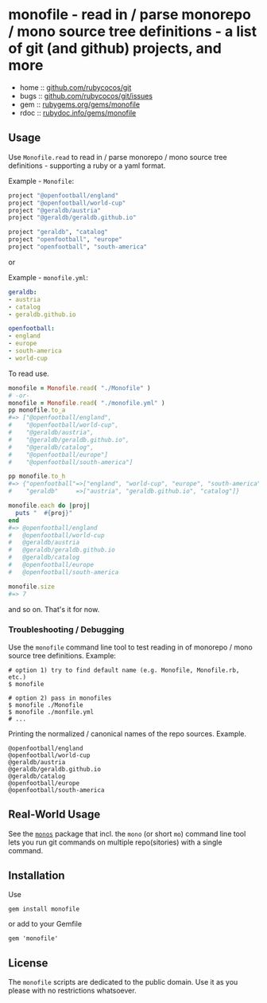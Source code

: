 # monofile - read in / parse monorepo / mono source tree definitions - a list of git (and github) projects, and more

* home  :: [github.com/rubycocos/git](https://github.com/rubycocos/git)
* bugs  :: [github.com/rubycocos/git/issues](https://github.com/rubycocos/git/issues)
* gem   :: [rubygems.org/gems/monofile](https://rubygems.org/gems/monofile)
* rdoc  :: [rubydoc.info/gems/monofile](http://rubydoc.info/gems/monofile)



## Usage


Use `Monofile.read` to read in / parse monorepo / mono source tree definitions - supporting a ruby or a yaml format.


Example - `Monofile`:
``` ruby
project "@openfootball/england"
project "@openfootball/world-cup"
project "@geraldb/austria"
project "@geraldb/geraldb.github.io"

project "geraldb", "catalog"
project "openfootball", "europe"
project "openfootball", "south-america"
```

or

Example - `monofile.yml`:

``` yaml
geraldb:
- austria
- catalog
- geraldb.github.io

openfootball:
- england
- europe
- south-america
- world-cup
```


To read use.

``` ruby
monofile = Monofile.read( "./Monofile" )
# -or-
monofile = Monofile.read( "./monofile.yml" )
pp monofile.to_a
#=> ["@openfootball/england",
#    "@openfootball/world-cup",
#    "@geraldb/austria",
#    "@geraldb/geraldb.github.io",
#    "@geraldb/catalog",
#    "@openfootball/europe"]
#    "@openfootball/south-america"]

pp monofile.to_h
#=> {"openfootball"=>["england", "world-cup", "europe", "south-america"],
#    "geraldb"     =>["austria", "geraldb.github.io", "catalog"]}

monofile.each do |proj|
  puts "  #{proj}"
end
#=> @openfootball/england
#   @openfootball/world-cup
#   @geraldb/austria
#   @geraldb/geraldb.github.io
#   @geraldb/catalog
#   @openfootball/europe
#   @openfootball/south-america

monofile.size
#=> 7
```

and so on.  That's it for now.



### Troubleshooting / Debugging

Use the `monofile` command line tool to test reading in of
monorepo / mono source tree definitions.
Example:

```  shell
# option 1) try to find default name (e.g. Monofile, Monofile.rb, etc.)
$ monofile

# option 2) pass in monofiles
$ monofile ./Monofile
$ monofile ./monfile.yml
# ...
```

Printing the normalized / canonical names of the repo sources. Example.

```
@openfootball/england
@openfootball/world-cup
@geraldb/austria
@geraldb/geraldb.github.io
@geraldb/catalog
@openfootball/europe
@openfootball/south-america
```




## Real-World Usage

See the [`monos`](https://github.com/rubycocos/git/tree/master/monos) package that incl. the `mono` (or short `mo`)
command line tool lets you run
git commands on multiple repo(sitories) with a single command.


## Installation

Use

    gem install monofile

or add to your Gemfile

    gem 'monofile'



## License

The `monofile` scripts are dedicated to the public domain.
Use it as you please with no restrictions whatsoever.

